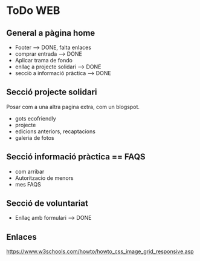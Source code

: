 # ToDo WEB

## General a pàgina home

* Footer --> DONE, falta enlaces
* comprar entrada --> DONE
* Aplicar trama de fondo
* enllaç a projecte solidari --> DONE
* secciò a informació pràctica --> DONE

## Secció projecte solidari
Posar com a una altra pagina extra, com un blogspot.
* gots ecofriendly
* projecte
* edicions anteriors, recaptacions
* galeria de fotos

## Secció informació pràctica == FAQS

* com arribar
* Autoritzacio de menors
* mes FAQS

## Secció de voluntariat
* Enllaç amb formulari --> DONE

## Enlaces
https://www.w3schools.com/howto/howto_css_image_grid_responsive.asp
